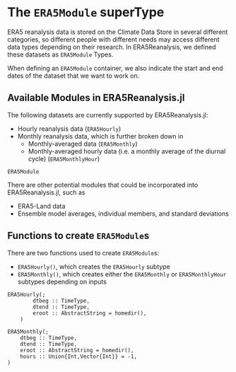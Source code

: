 # The `ERA5Module` superType

ERA5 reanalysis data is stored on the Climate Data Store in several different categories, so different people with different needs may access different data types depending on their research.  In ERA5Reanalysis, we defined these datasets as `ERA5Module` Types.

When defining an `ERA5Module` container, we also indicate the start and end dates of the dataset that we want to work on.

## Available Modules in ERA5Reanalysis.jl

The following datasets are currently supported by ERA5Reanalysis.jl:
* Hourly reanalysis data (`ERA5Hourly`)
* Monthly reanalysis data, which is further broken down in
    * Monthly-averaged data (`ERA5Monthly`)
    * Monthly-averaged hourly data (i.e. a monthly average of the diurnal cycle) (`ERA5MonthlyHour`)

```@docs
ERA5Module
```

There are other potential modules that could be incorporated into ERA5Reanalysis.jl, such as
* ERA5-Land data
* Ensemble model averages, individual members, and standard deviations

## Functions to create `ERA5Module`s

There are two functions used to create `ERA5Module`s:
* `ERA5Hourly()`, which creates the `ERA5Hourly` subtype
* `ERA5Monthly()`, which creates either the `ERA5Monthly` or `ERA5MonthlyHour` subtypes depending on inputs

```@docs
ERA5Hourly(;
        dtbeg :: TimeType,
        dtend :: TimeType,
        eroot :: AbstractString = homedir(),
    )
```
```@docs
ERA5Monthly(;
    dtbeg :: TimeType,
    dtend :: TimeType,
    eroot :: AbstractString = homedir(),
    hours :: Union{Int,Vector{Int}} = -1,
)
```